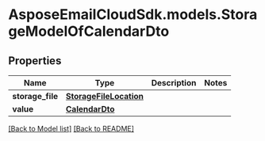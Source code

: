 # AsposeEmailCloudSdk.models.StorageModelOfCalendarDto

## Properties
Name | Type | Description | Notes
------------ | ------------- | ------------- | -------------
**storage_file** |[**StorageFileLocation**](StorageFileLocation.md) | |
**value** |[**CalendarDto**](CalendarDto.md) | |




[[Back to Model list]](Models.md) [[Back to README]](README.md)

